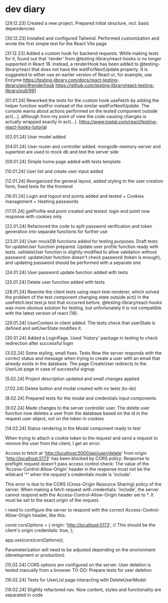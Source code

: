 # dev diary

[29.12.23] Created a new project. Prepared initial structure, incl. basic dependencies

[30.12.23] Installed and configured Tailwind. Performed customization and wrote the first simple test for the React Vite page

[31.12.23] Added a custom hook for backend requests. While making tests for it, found out that 'render' from @testing-library/react-hooks is no longer supported in React 18. Instead, a renderHook has been added to @testing-library/react that does not have the waitForNextUpdate property. It is suggested to either use an earlier version of React or, for example, use Enzyme
<https://testing-library.com/docs/react-testing-library/api/#renderhook>
<https://github.com/testing-library/react-testing-library/pull/991>

[01.01.24] Reworked the tests for the custom hook useFetch by adding the helper function waitFor instead of the similar waitForNextUpdate. The console warns about actions performed on the tested component outside act(...), although from my point of view the code causing changes is actually wrapped exactly in act(...).
<https://www.toptal.com/react/testing-react-hooks-tutorial>

[02.01.24] User model added

[04.01.24] User router and controller added. mongodb-memory-server and supertest are used to mock db and test the server side

[09.01.24] Simple home page added with tests template

[10.01.24] User list and create user input added

[12.01.24] Reorganized the general layout, added styling to the user creation form, fixed tests for the frontend

[16.01.24] Login and logout end points added and tested + Cookies management + Hashing passwords

[17.01.24] getProfile end point created and tested. login end point now response with cookies only

[22.01.24] Refactored the code to split password verification and token generation into separate functions for further use

[23.01.24] User mockDB functions added for testing purposes. Draft tests for updateUser function prepared. Update user profile function ready with tests. validateUser function is slightly modified to allow validation without password. updateUser function doesn't check password (token is enough), and updating password should be performed with a separate one

[24.01.24] User password update function added with tests

[25.01.24] Delete user function added with tests

[28.01.24] Rewrote the client tests using react-test-renderer, which solved the problem of the test component changing state outside act() in the useFetch.test.test.js test that occurred before. @testing-library/react-hooks was more obvious solution for testing, but unfortunately it is not compatible with the latest version of react (18).

[29.01.24] UserContext in client added. The tests check that userState is defined and setUserState modifies it.

[30.01.24] Added a LoginPage. Used 'history' package in testing to check redirection after successful login

[3.02.24] Some styling, small fixes. Tests
Now the server responds with the correct status and message when trying to create a user with an email that already exists in the database. The page CreateUser redirects to the UserList page in case of successful signup

[5.02.24] Project description updated and small changes applied

[7.02.24] Delete button and modal created with no tests (to-do)

[8.02.24] Prepared tests for the modal and credentials input components

[9.02.24] Made changes to the server controller user. The delete user function now deletes a user from the database based on the id in the request user object, not on the token in cookies

[14.02.24] Status rendering in the Modal component ready to test

When trying to attach a cookie token to the request and send a request to remove the user from the client, I get an error:

Access to fetch at '<http://localhost:5000/api/user/delete>' from origin '<http://localhost:5173>' has been blocked by CORS policy: Response to preflight request doesn't pass access control check: The value of the 'Access-Control-Allow-Origin' header in the response must not be the wildcard '*' when the request's credentials mode is 'include'.

This error is due to the CORS (Cross-Origin Resource Sharing) policy of the server. When making a fetch request with credentials: 'include', the server cannot respond with the Access-Control-Allow-Origin header set to *. It must be set to the exact origin of the request.

I need to configure the server to respond with the correct Access-Control-Allow-Origin header, like this:

const corsOptions = {
  origin: '<http://localhost:5173>', // This should be the client's origin
  credentials: true,
};

app.use(cors(corsOptions));

Parameterization will need to be adjusted depending on the environment (development or production)

[15.02.24] CORS options are configured on the server.
User deletion is tested manually from a browser
TO-DO: Prepare tests for user deletion

[16.02.24] Tests for UserList page interacting with DeleteUserModal

[19.02.24] Slightly refactored nav. Now content, styles and functionality are separated in code
